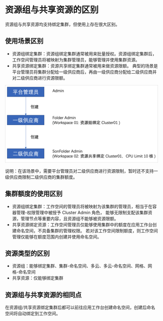 # 资源组与共享资源的区别

资源组与共享资源均支持绑定集群，但使用上存在很大区别。

## 使用场景区别

- 资源组绑定集群：资源组绑定集群通常被用来批量授权。资源组绑定集群后，
  工作空间管理员将被映射为集群管理员，能够管理并使用集群资源。
- 共享资源绑定集群：资源共享绑定集群通常被用来做资源限额。
  典型的场景是平台管理员将集群分配给一级供应商后，再由一级供应商分配给二级供应商并对二级供应商进行资源限额。

![diff](../../../images/res-gp01.png)

说明：在该场景中，需要平台管理员对二级供应商进行资源限制，暂时还不支持一级供应商限制二级供应商的集群额度。

## 集群额度的使用区别

- 资源组绑定集群：工作空间的管理员将被映射为该集群的管理员，相当于在容器管理-权限管理中被授予 Cluster Admin 角色，
  能够无限制支配该集群资源，管理节点等重要内容，且资源组不能够被资源限额。
- 共享资源绑定资源：工作空间管理员仅能够使用集群中的额度在应用工作台创建命名空间，不具备集群的管理权限。
  若对该工作空间限制额度，则工作空间管理仅能够在额度范围内创建并使用命名空间。

## 资源类型的区别

- 资源组：能够绑定集群、集群-命名空间、多云、多云-命名空间、网格、网格-命名空间
- 共享资源：仅能够绑定集群

## 资源组与共享资源的相同点

在资源组/共享资源绑定集群后都可以前往应用工作台创建命名空间，创建后命名空间将自动绑定到工作空间。
